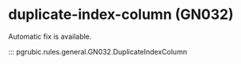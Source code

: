 # duplicate-index-column (GN032)

Automatic fix is available.

::: pgrubic.rules.general.GN032.DuplicateIndexColumn
